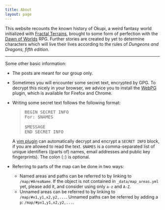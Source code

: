 ```yaml
---
title: About
layout: page
---
```


This website recounts the known history of Okupi, a weird fantasy world initialized with [Fractal Terrains](https://secure.profantasy.com/products/ft.asp), brought to some form of perfection with the [Dawn of Worlds](http://www.clanwebsite.org/games/rpg/Dawn_of_Worlds_game_1_0Final.pdf) RPG.  Further stories are created by yet to determine characters which will live their lives according to the rules of *Dungeons and Dragons, fifth edition*.

---

Some other basic information:

- The posts are meant for our group only.
- Sometimes you will encounter some secret text, encrypted by GPG.  To decrypt this nicely in your browser, we advice you to install the [WebPG](https://webpg.org/) plugin, which is available for Firefox and Chrome.
- Writing some secret text follows the following format:

  > <pre>
  > BEGIN SECRET INFO
  > For: $NAMES
  >
  > $MESSAGE
  > END SECRET INFO
  > </pre>

  A [vim plugin](https://github.com/pkok/vim-gnupg-snippets) can automatically decrypt and encrypt a `SECRET INFO` block, if you are allowed to read the text.  `$NAMES` is a comma-separated list of unique identifiers ((parts of) names, email addresses and public key fingerprints).  The colon (`:`) is optional.  
- Referring to parts of the map can be done in two ways:
  - Named areas and paths can be referred to by linking to `/map/#AreaName`.  If the object is not contained in `_data/map_areas.yml` yet, please add it, and consider using only `a-z` and `A-Z`.
  - Unnamed areas can be referred to by linking to `/map/#x1,y1,x2,y2,...`.  Unnamed paths can be referred by adding a `p`: `/map/#px1,y1,x2,y2,...`.
